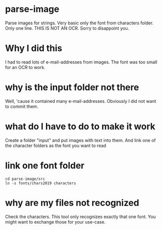 # parse-image
Parse images for strings. Very basic only the font from characters folder. Only one line.
THIS IS NOT AN OCR. Sorry to disappoint you.

# Why I did this
I had to read lots of e-mail-addresses from images. The font was too small
for an OCR to work.

# why is the input folder not there
Well, 'cause it contained many e-mail-addresses. Obviously I 
did not want to commit them. 

# what do I have to do to make it work
Create a folder "input" and put images with text into them.
And link one of the character folders as the font you want to read

# link one font folder
```shell
cd parse-image/src 
ln -s fonts/chars2019 characters
```

# why are my files not recognized
Check the characters. This tool only recognizes exactly that one 
font. You might want to exchange those for your use-case. 
